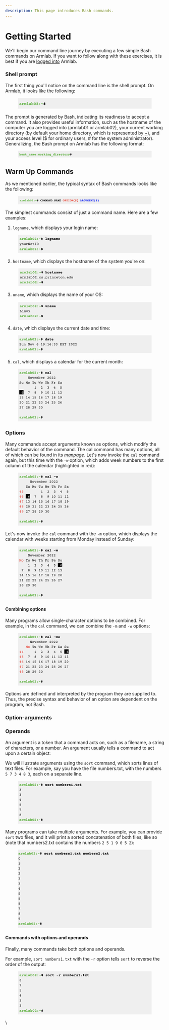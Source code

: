 ```yaml
---
description: This page introduces Bash commands.
---
```


# Getting Started

We'll begin our command line journey by executing a few simple Bash commands on Armlab. If you want to follow along with these exercises, it is best if you are [logged into](../armlab/logging-into-armlab/) Armlab.&#x20;

### Shell prompt

The first thing you'll notice on the command line is the shell prompt. On Armlab, it looks like the following:

<figure><img src="../.gitbook/assets/Screenshot 2023-04-25 at 3.08.46 PM.png" alt=""><figcaption></figcaption></figure>

The prompt is generated by Bash, indicating its readiness to accept a command. It also provides useful information, such as the hostname of the computer you are logged into (armlab01 or armlab02), your current working directory (by default your home directory, which is represented by [\~](useful-command-line-features.md#tilde-expansion)), and your access level ($ for ordinary users, # for the system administrator). Generalizing, the Bash prompt on Armlab has the following format:&#x20;

<figure><img src="../.gitbook/assets/Screenshot 2023-05-24 at 9.53.35 PM.png" alt=""><figcaption></figcaption></figure>

## Warm Up Commands

As we mentioned earlier, the typical syntax of Bash commands looks like the following:

<figure><img src="../.gitbook/assets/Screenshot 2023-05-23 at 4.27.16 PM.png" alt=""><figcaption></figcaption></figure>

The simplest commands consist of just a command name. Here are a few examples:&#x20;

1. &#x20;`logname`, which displays your login name:

<figure><img src="../.gitbook/assets/Screenshot 2023-05-09 at 2.54.28 PM.png" alt=""><figcaption></figcaption></figure>

2. `hostname`, which displays the hostname of the system you're on:

<figure><img src="../.gitbook/assets/Screenshot 2023-05-09 at 2.59.26 PM.png" alt=""><figcaption></figcaption></figure>

3. `uname`, which displays the name of your OS:

<figure><img src="../.gitbook/assets/Screenshot 2023-05-09 at 2.59.46 PM.png" alt=""><figcaption></figcaption></figure>

4. `date`, which displays the current date and time:

<figure><img src="../.gitbook/assets/Screenshot 2023-05-09 at 2.59.54 PM.png" alt=""><figcaption></figcaption></figure>

5. `cal`, which displays a calendar for the current month:

<figure><img src="../.gitbook/assets/Screenshot 2023-05-09 at 3.00.07 PM.png" alt=""><figcaption></figcaption></figure>

### Options

Many commands accept arguments known as options, which modify the default behavior of the command. The cal command has many options, all of which can be found in its [_manpage_](getting-help.md). Let's now invoke the `cal` command again, but this time with the `-w` option, which adds week numbers to the first column of the calendar (highlighted in red):

<figure><img src="../.gitbook/assets/Screenshot 2023-05-09 at 3.11.55 PM.png" alt=""><figcaption></figcaption></figure>

Let's now invoke the `cal` command with the `-m` option, which displays the calendar with weeks starting from Monday instead of Sunday:

<figure><img src="../.gitbook/assets/Screenshot 2023-05-09 at 3.13.46 PM.png" alt=""><figcaption></figcaption></figure>

#### Combining options

Many programs allow single-character options to be combined. For example, in the `cal` command, we can combine the `-m` and `-w` options:

<figure><img src="../.gitbook/assets/Screenshot 2023-05-09 at 3.16.28 PM.png" alt=""><figcaption></figcaption></figure>

Options are defined and interpreted by the program they are supplied to. Thus, the precise syntax and behavior of an option are dependent on the program, not Bash.&#x20;

### Option-arguments



### Operands

An argument is a token that a command acts on, such as a filename, a string of characters, or a number. An argument usually tells a command to act upon a certain object:

We will illustrate arguments using the `sort` command, which sorts lines of text files. For example, say you have the file numbers.txt, with the numbers `5 7 3 4 8 3`, each on a separate line.&#x20;

<figure><img src="../.gitbook/assets/Screenshot 2023-04-25 at 6.59.10 PM.png" alt=""><figcaption></figcaption></figure>

Many programs can take multiple arguments. For example, you can provide `sort` two files, and it will print a sorted concatenation of both files, like so (note that numbers2.txt contains the numbers `2 5 1 9 0 5 2`):&#x20;

<figure><img src="../.gitbook/assets/Screenshot 2023-04-25 at 7.00.46 PM.png" alt=""><figcaption></figcaption></figure>

#### Commands with options and operands

Finally, many commands take both options and operands. &#x20;

For example, `sort numbers1.txt` with the `-r` option tells `sort` to reverse the order of the output:&#x20;

<figure><img src="../.gitbook/assets/Screenshot 2023-04-25 at 7.19.34 PM.png" alt=""><figcaption></figcaption></figure>

\
